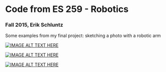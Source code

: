 # Code from ES 259 - Robotics

### Fall 2015, Erik Schluntz

Some examples from my final project: sketching a photo with a robotic arm

[![IMAGE ALT TEXT HERE](http://img.youtube.com/vi/nNL7_r4sgOY/0.jpg)](http://www.youtube.com/watch?v=nNL7_r4sgOY)


[![IMAGE ALT TEXT HERE](http://img.youtube.com/vi/Y-VPsfdT8Fc/0.jpg)](http://www.youtube.com/watch?v=Y-VPsfdT8Fc)


[![IMAGE ALT TEXT HERE](http://img.youtube.com/vi/DC3kYdzJLDs/0.jpg)](http://www.youtube.com/watch?v=DC3kYdzJLDs)
